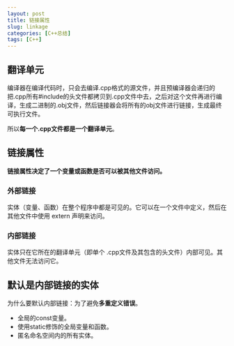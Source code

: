```yaml
---
layout: post
title: 链接属性
slug: linkage
categories: [C++总结]
tags: [C++]
---
```


## 翻译单元
编译器在编译代码时，只会去编译.cpp格式的源文件，并且预编译器会递归的把.cpp所有#include的头文件都拷贝到.cpp文件中去，之后对这个文件再进行编译，生成二进制的.obj文件，然后链接器会将所有的obj文件进行链接，生成最终可执行文件。

所以**每一个.cpp文件都是一个翻译单元**。

## 链接属性
**链接属性决定了一个变量或函数是否可以被其他文件访问。**

### 外部链接
实体（变量、函数）在整个程序中都是可见的。它可以在一个文件中定义，然后在其他文件中使用 extern 声明来访问。

### 内部链接
实体只在它所在的翻译单元（即单个 .cpp文件及其包含的头文件）内部可见。其他文件无法访问它。


## 默认是内部链接的实体
为什么要默认内部链接：为了避免**多重定义错误**。
+ 全局的const变量。
+ 使用static修饰的全局变量和函数。
+ 匿名命名空间内的所有实体。
